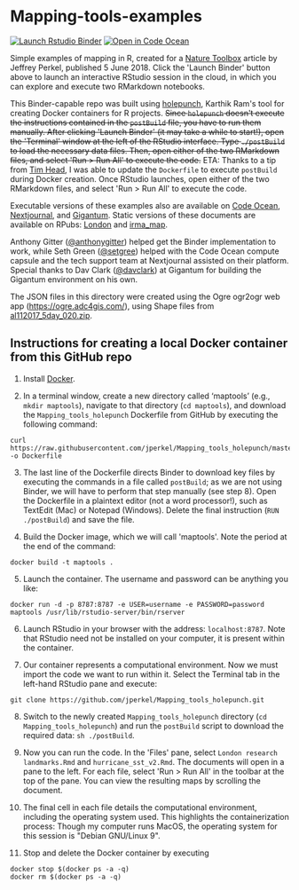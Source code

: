 # Mapping-tools-examples

  <!-- badges: start -->
  [![Launch Rstudio Binder](http://mybinder.org/badge_logo.svg)](https://mybinder.org/v2/gh/jperkel/Mapping_tools_holepunch/master?urlpath=rstudio)
  [![Open in Code Ocean](https://codeocean.com/codeocean-assets/badge/open-in-code-ocean.svg)](https://codeocean.com/capsule/4725205/tree/v1)
  <!-- badges: end -->

Simple examples of mapping in R, created for a [Nature Toolbox](https://www.nature.com/articles/d41586-018-05331-6) article by Jeffrey Perkel, published 5 June 2018. Click the 'Launch Binder' button above to launch an interactive RStudio session in the cloud, in which you can explore and execute two RMarkdown notebooks. 

This Binder-capable repo was built using [holepunch](https://github.com/karthik/holepunch), Karthik Ram's tool for creating Docker containers for R projects. ~~Since `holepunch` doesn't execute the instructions contained in the `postBuild` file, you have to run them manually. After clicking 'Launch Binder' (it may take a while to start!), open the 'Terminal' window at the left of the RStudio interface. Type `./postBuild` to load the necessary data files. Then, open either of the two RMarkdown files, and select 'Run > Run All' to execute the code.~~ ETA: Thanks to a tip from [Tim Head](https://twitter.com/betatim), I was able to update the `Dockerfile` to execute `postBuild` during Docker creation. Once RStudio launches, open either of the two RMarkdown files, and select 'Run > Run All' to execute the code. 

Executable versions of these examples also are available on [Code Ocean](https://codeocean.com/capsule/4725205/tree/v1), [Nextjournal](https://nextjournal.com/jperkel/mapping-examples-in-nextjournal), and [Gigantum](https://gigantum.com/tinydav/mapping-tools-examples-rough-cut). Static versions of these documents are available on RPubs: [London](https://rpubs.com/j_perkel/London) and [irma_map](https://rpubs.com/j_perkel/irma_map).

Anthony Gitter ([@anthonygitter](https://twitter.com/anthonygitter)) helped get the Binder implementation to work, while Seth Green ([@setgree](https://twitter.com/setgree)) helped with the Code Ocean compute capsule and the tech support team at Nextjournal assisted on their platform. Special thanks to Dav Clark ([@davclark](https://twitter.com/davclark)) at Gigantum for building the Gigantum environment on his own.

The JSON files in this directory were created using the Ogre ogr2ogr web app (https://ogre.adc4gis.com/), using Shape files from [al112017_5day_020.zip](https://www.nhc.noaa.gov/gis/forecast/archive/al112017_5day_020.zip).

## Instructions for creating a local Docker container from this GitHub repo
1. Install [Docker](https://www.docker.com). 

2. In a terminal window, create a new directory called ‘maptools’ (e.g., `mkdir maptools`), navigate to that directory (`cd maptools`), and download the `Mapping_tools_holepunch` Dockerfile from GitHub by executing the following command: 
```
curl https://raw.githubusercontent.com/jperkel/Mapping_tools_holepunch/master/.binder/Dockerfile -o Dockerfile
```

3. The last line of the Dockerfile directs Binder to download key files by executing the commands in a file called `postBuild`; as we are not using Binder, we will have to perform that step manually (see step 8). Open the Dockerfile in a plaintext editor (not a word processor!), such as TextEdit (Mac) or Notepad (Windows). Delete the final instruction (`RUN ./postBuild`) and save the file.

4. Build the Docker image, which we will call 'maptools'. Note the period at the end of the command: 
```
docker build -t maptools .
```

5. Launch the container. The username and password can be anything you like:
```
docker run -d -p 8787:8787 -e USER=username -e PASSWORD=password maptools /usr/lib/rstudio-server/bin/rserver
```

6. Launch RStudio in your browser with the address: `localhost:8787`. Note that RStudio need not be installed on your computer, it is present within the container.

7. Our container represents a computational environment. Now we must import the code we want to run within it. Select the Terminal tab in the left-hand RStudio pane and execute: 
```
git clone https://github.com/jperkel/Mapping_tools_holepunch.git
```

8. Switch to the newly created `Mapping_tools_holepunch` directory (`cd Mapping_tools_holepunch`) and run the `postBuild` script to download the required data: `sh ./postBuild`.

9. Now you can run the code. In the 'Files' pane, select `London research landmarks.Rmd` and `hurricane_sst_v2.Rmd`. The documents will open in a pane to the left. For each file, select 'Run > Run All' in the toolbar at the top of the pane. You can view the resulting maps by scrolling the document.

10. The final cell in each file details the computational environment, including the operating system used. This highlights the containerization process: Though my computer runs MacOS, the operating system for this session is "Debian GNU/Linux 9".

11. Stop and delete the Docker container by executing 
```
docker stop $(docker ps -a -q) 
docker rm $(docker ps -a -q)
```

